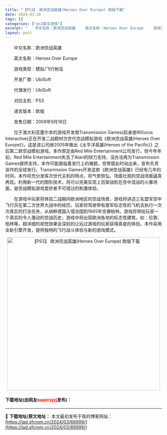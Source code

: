 ```yaml
---
title: "【PS3】 欧洲空战英雄(Heroes Over Europe) 欧版下载"
date: 2024-03-28
tags: []
categories: ["ps3英文游戏"]
excerpt: "　　中文名称：欧洲空战英雄 　　英文名称：Heroes Over Europe 　　游戏类型：模拟/飞行射击 　　开发厂商：UbiSoft 　　代理发行：UbiSoft 　　对应主机：PS3 　　语言版本：欧版 　　发售日期：2009年9月18日 　　位于澳大利亚墨尔本的游戏开发商Transmiss&hellip;"
layout: post
---
```


 <p>　　中文名称：欧洲空战英雄</p> <p>　　英文名称：Heroes Over Europe</p> <p>　　游戏类型：模拟/飞行射击</p> <p>　　开发厂商：UbiSoft</p> <p>　　代理发行：UbiSoft</p> <p>　　对应主机：PS3</p> <p>　　语言版本：欧版</p> <p>　　发售日期：2009年9月18日</p> <p>　　位于澳大利亚墨尔本的游戏开发商Transmission Games(前身是IRGurus Interactive)正在开发二战题材次世代空战模拟游戏《欧洲空战英雄(Heroes Over Europe)》，这是该公司继2005年推出《太平洋英雄(Heroes of the Pacific)》之后第二款空战模拟游戏。本作原定由Red Mile Entertainment公司发行，但今年年初，Red Mile Entertainment失去了Atari的财力支持，没办法再为Transmission Games提供支持，本作可能面临着发行上的难题，但育碧此时站出来，宣布负责该作的全球发行。Transmission Games开发这款《欧洲空战英雄》已经有几年的时间，本作将充分发挥次世代主机的特点，将气势恢弘、场面壮观的空战场面逼真再现。利用新一代的图形技术，将可以完美实现上百架战机在空中混战的火暴场面，是空战模拟游戏爱好者不可错过的刺激体验。</p> <p>　　在游戏中玩家将体验二战期间欧洲地区的空战场景，游戏将讲述三名盟军空中飞行员在第二次世界大战中的经历，玩家将驾驶带有盟军标志性的飞机去执行一次次真实的打击任务，从纳粹德国入侵法国到1945年空袭柏林。游戏将带给玩家一个真实的令人激动的空战历史，游戏中将出现欧洲各地的标志性建筑，如：伦敦、柏林等。超详细的视觉效果会深刻的让玩过游戏的玩家获得真是的体验。本作采用全新引擎开发，提供独特的飞行战斗体验与新的游戏模式。</p> <p align="center"><img align="" border="0" src="https://lad.sfcrom.cn/wp-content/uploads/2024/03/20240328_66051b2ac47b1.jpg" width="492" alt="【PS3】 欧洲空战英雄(Heroes Over Europe) 欧版下载" /></p> <p><h4>下载地址(由网友<font color="red">superzjzj</font>发布)：</h4></p> 

---
📖 **下载地址/原文地址：** 本文最初发布于我的博客网站：[https://lad.sfcrom.cn/2024/03/66999/](https://lad.sfcrom.cn/2024/03/66999/)
